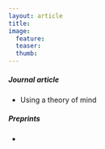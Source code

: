 ```yaml
---
layout: article
title:
image:
  feature:
  teaser:
  thumb:
---
```


<h5>Journal article</h5>

- Using a theory of mind

<h5>Preprints</h5>

- 